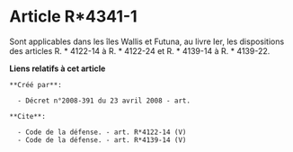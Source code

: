# Article R*4341-1

Sont applicables dans les îles Wallis et Futuna, au livre Ier, les dispositions des articles R. * 4122-14 à R. * 4122-24 et
R. * 4139-14 à R. * 4139-22.

**Liens relatifs à cet article**

	**Créé par**:

	  - Décret n°2008-391 du 23 avril 2008 - art.

	**Cite**:

	  - Code de la défense. - art. R*4122-14 (V)
	  - Code de la défense. - art. R*4139-14 (V)
